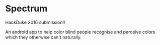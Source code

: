 # Spectrum

HackDuke 2016 submission!!

An android app to help color blind people recognise and perceive colors which they otherwise can't naturally.
